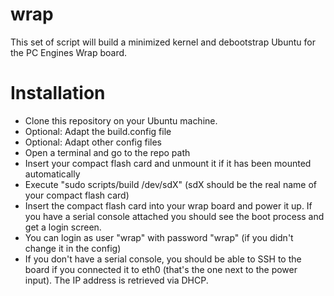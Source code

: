 # wrap
This set of script will build a minimized kernel and debootstrap Ubuntu for the PC Engines Wrap board.

# Installation
* Clone this repository on your Ubuntu machine.
* Optional: Adapt the build.config file
* Optional: Adapt other config files
* Open a terminal and go to the repo path
* Insert your compact flash card and unmount it if it has been mounted automatically
* Execute "sudo scripts/build /dev/sdX" (sdX should be the real name of your compact flash card)
* Insert the compact flash card into your wrap board and power it up. If you have a serial console attached you should see the boot process and get a login screen.
* You can login as user "wrap" with password "wrap" (if you didn't change it in the config)
* If you don't have a serial console, you should be able to SSH to the board if you connected it to eth0 (that's the one next to the power input). The IP address is retrieved via DHCP.

